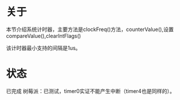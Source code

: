 # 关于
本节介绍系统计时器，主要方法是clockFreq()方法，counterValue(),设置compareValue(),clearIntFlags()

该计时器最小支持的间隔是1us。
# 状态
已完成
树莓派：已测试，timer0实证不能产生中断（timer4也是同样的）。